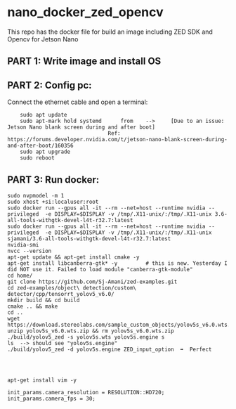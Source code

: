 # nano_docker_zed_opencv
This repo has the docker file for build an image including ZED SDK and Opencv for Jetson Nano

## PART 1: Write image and install OS

## PART 2: Config pc:
Connect the ethernet cable and open a terminal:
```
	sudo apt update
	sudo apt-mark hold systemd		from	--> 	[Due to an issue: Jetson Nano blank screen during and after boot] 
								Ref: https://forums.developer.nvidia.com/t/jetson-nano-blank-screen-during-and-after-boot/160356
	sudo apt upgrade
	sudo reboot
```

## PART 3: Run docker:
```
sudo nvpmodel -m 1
sudo xhost +si:localuser:root
sudo docker run --gpus all -it --rm --net=host --runtime nvidia --privileged  -e DISPLAY=$DISPLAY -v /tmp/.X11-unix/:/tmp/.X11-unix 3.6-all-tools-withgtk-devel-l4t-r32.7:latest
sudo docker run --gpus all -it --rm --net=host --runtime nvidia --privileged  -e DISPLAY=$DISPLAY -v /tmp/.X11-unix/:/tmp/.X11-unix sjamani/3.6-all-tools-withgtk-devel-l4t-r32.7:latest
nvidia-smi
nvcc --version
apt-get update && apt-get install cmake -y
apt-get install libcanberra-gtk* -y			# this is new. Yesterday I did NOT use it. Failed to load module "canberra-gtk-module"
cd home/
git clone https://github.com/Sj-Amani/zed-examples.git
cd zed-examples/object\ detection/custom\ detector/cpp/tensorrt_yolov5_v6.0/
mkdir build && cd build
cmake .. && make
cd ..
wget https://download.stereolabs.com/sample_custom_objects/yolov5s_v6.0.wts.zip
unzip yolov5s_v6.0.wts.zip && rm yolov5s_v6.0.wts.zip
./build/yolov5_zed -s yolov5s.wts yolov5s.engine s
ls  --> should see "yolov5s.engine"
./build/yolov5_zed -d yolov5s.engine ZED_input_option  ➡️  Perfect




apt-get install vim -y

init_params.camera_resolution = RESOLUTION::HD720;
init_params.camera_fps = 30;
```
